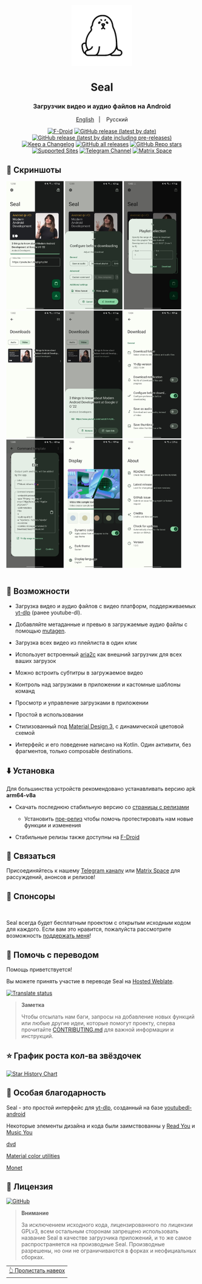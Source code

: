 <div align="center">

<img width="" src="fastlane/metadata/android/en-US/images/icon.png"  width=160 height=160  align="center">

# Seal


### Загрузчик видео и аудио файлов на Android



<p align="center">
<a href="https://github.com/JunkFood02/Seal/blob/main/README.md">English</a>
&nbsp;&nbsp;| &nbsp;&nbsp;
Русский
</p>


[![F-Droid](https://img.shields.io/f-droid/v/com.junkfood.seal?color=b4eb12&label=F-Droid&logo=fdroid&logoColor=1f78d2)](https://f-droid.org/en/packages/com.junkfood.seal)
[![GitHub release (latest by date)](https://img.shields.io/github/v/release/JunkFood02/Seal?color=black&label=Stable&logo=github)](https://github.com/JunkFood02/Seal/releases/latest/)
[![GitHub release (latest by date including pre-releases)](https://img.shields.io/github/v/release/JunkFood02/Seal?include_prereleases&label=Preview&logo=Github)](https://github.com/JunkFood02/Seal/releases/)
[![Keep a Changelog](https://img.shields.io/badge/Changelog-lightgray?style=flat&color=gray&logo=keep-a-changelog)](https://github.com/JunkFood02/Seal/blob/main/CHANGELOG.md)
[![GitHub all releases](https://img.shields.io/github/downloads/JunkFood02/Seal/total?label=Downloads&logo=github)](https://github.com/JunkFood02/Seal/releases/)
[![GitHub Repo stars](https://img.shields.io/github/stars/JunkFood02/Seal?color=informational&label=Stars)](https://github.com/JunkFood02/Seal/stargazers)
[![Supported Sites](https://img.shields.io/badge/Supported-Sites-9cf.svg?style=flat)](https://github.com/yt-dlp/yt-dlp/blob/master/supportedsites.md)
[![Telegram Channel](https://img.shields.io/badge/Telegram-Seal-blue?style=flat&logo=telegram)](https://t.me/seal_app)
[![Matrix Space](https://img.shields.io/badge/Matrix-Seal-Black?style=flat&color=black&logo=matrix)](https://matrix.to/#/#seal-space:matrix.org)



</div>

## 📱 Скриншоты

<div>
<img src="fastlane/metadata/android/en-US/images/phoneScreenshots/1.jpg" width="30%" />
<img src="fastlane/metadata/android/en-US/images/phoneScreenshots/2.jpg" width="30%" />
<img src="fastlane/metadata/android/en-US/images/phoneScreenshots/3.jpg" width="30%" />
<img src="fastlane/metadata/android/en-US/images/phoneScreenshots/4.jpg" width="30%" />
<img src="fastlane/metadata/android/en-US/images/phoneScreenshots/5.jpg" width="30%" />
<img src="fastlane/metadata/android/en-US/images/phoneScreenshots/6.jpg" width="30%" />
<img src="fastlane/metadata/android/en-US/images/phoneScreenshots/7.jpg" width="30%" />
<img src="fastlane/metadata/android/en-US/images/phoneScreenshots/8.jpg" width="30%" />
<img src="fastlane/metadata/android/en-US/images/phoneScreenshots/9.jpg" width="30%" />
</div>

<br>

## 📖 Возможности
- Загрузка видео и аудио файлов с видео платформ, поддерживаемых [yt-dlp](https://github.com/yt-dlp/yt-dlp) (ранее youtube-dl).

- Добавляйте метаданные и превью в загружаемые аудио файлы с помощью [mutagen](https://github.com/quodlibet/mutagen).

- Загрузка всех видео из плейлиста в один клик

- Использует встроенный [aria2c](https://github.com/aria2/aria2) как внешний загрузчик для всех ваших загрузок

- Можно встроить субтитры в загружаемое видео

- Контроль над загрузками в приложении и кастомные шаблоны команд

- Просмотр и управление загрузками в приложении

- Простой в использовании

- Стилизованный под [Material Design 3](https://m3.material.io/), с динамической цветовой схемой

- Интерфейс и его поведение написано на Kotlin. Один активити, без фрагментов, только composable destinations.




## ⬇️ Установка

Для большинства устройств рекомендовано устанавливать версию apk **arm64-v8a**

- Скачать последнюю стабильную версию со [страницы с релизами](https://github.com/JunkFood02/Seal/releases/latest)
  - Установить [пре-релиз](https://github.com/JunkFood02/Seal/releases/) чтобы помочь протестировать нам новые функции и изменения

- Стабильные релизы также доступны на [F-Droid](https://f-droid.org/packages/com.junkfood.seal/)

<!-- [<img src="https://fdroid.gitlab.io/artwork/badge/get-it-on.png"
     alt="Скачайте его с F-Droid"
     height="70">](https://f-droid.org/packages/com.junkfood.seal/) -->

## 💬 Связаться

Присоединяйтесь к нашему [Telegram каналу](https://t.me/seal_app) или [Matrix Space](https://matrix.to/#/#seal-space:matrix.org) для рассуждений, анонсов и релизов!

## 💖 Спонсоры

<p><!-- sponsors --><a href="https://github.com/4kaimar"><img src="https://github.com/4kaimar.png" width="60px" alt="" /></a><a href="https://github.com/EladBG-code"><img src="https://github.com/EladBG-code.png" width="60px" alt="" /></a><!-- sponsors --></p>


Seal всегда будет бесплатным проектом с открытым исходным кодом для каждого. Если вам это нравится, пожалуйста рассмотрите возможность [поддержать меня](https://github.com/sponsors/JunkFood02)!

## 🤝 Помочь с переводом

Помощь приветствуется!

Вы можете принять участие в переводе Seal на [Hosted Weblate](https://hosted.weblate.org/projects/seal/).

[![Translate status](https://hosted.weblate.org/widgets/seal/-/multi-auto.svg)](https://hosted.weblate.org/engage/seal/)

>**Заметка**
>
> Чтобы отсылать нам баги, запросы на добавление новых функций или любые другие идеи, которые помогут проекту, сперва прочитайте [CONTRIBUTING.md](https://github.com/JunkFood02/Seal/blob/main/CONTRIBUTING.md) для важной информации и инструкций.

## ⭐️ График роста кол-ва звёздочек

[![Star History Chart](https://api.star-history.com/svg?repos=JunkFood02/Seal&type=Timeline)](https://star-history.com/#JunkFood02/Seal&Timeline)

## 🧱 Особая благодарность

Seal - это простой интерфейс для [yt-dlp](https://github.com/yt-dlp/yt-dlp), созданный на базе [youtubedl-android](https://github.com/yausername/youtubedl-android)

Некоторые элементы дизайна и кода были заимствованны у [Read You](https://github.com/Ashinch/ReadYou) и [Music You](https://github.com/Kyant0/MusicYou)

[dvd](https://github.com/yausername/dvd)

[Material color utilities](https://github.com/material-foundation/material-color-utilities)

[Monet](https://github.com/Kyant0/Monet)

## 📃 Лицензия

[![GitHub](https://img.shields.io/github/license/JunkFood02/Seal?style=for-the-badge)](https://github.com/JunkFood02/Seal/blob/main/LICENSE)

>**Внимание**
>
>За исключением исходного кода, лицензированного по лицензии GPLv3,
>всем остальным сторонам запрещено использовать название Seal в качестве загрузчика приложений,
>и то же самое распространяется на производные Seal.
>Производные разрешены, но они не ограничиваются в форках и неофициальных сборках.

<div align="right">
<table><td>
<a href="#start-of-content">👆 Пролистать наверх</a>
</td></table>
</div>

